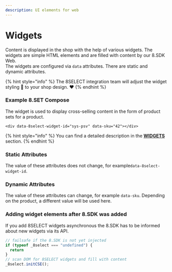 ```yaml
---
description: UI elements for web
---
```


# Widgets

Content is displayed in the shop with the help of various widgets. The widgets are simple HTML elements and are filled with content by our 8.SDK Web.  
The widgets are configured via `data` attributes. There are static and dynamic attributes.

{% hint style="info" %}
The 8SELECT integration team will adjust the widget styling 🎨 to your shop design. ❤️ 
{% endhint %}

### Example 8.SET Compose

The widget is used to display cross-selling content in the form of product sets for a product.

```markup
<div data-8select-widget-id="sys-psv" data-sku="42"></div>
```

{% hint style="info" %}
You can find a detailed description in the [**WIDGETS**](https://docs.8select.io/widgets/) section.
{% endhint %}

### Static Attributes

The value of these attributes does not change, for example`data-8select-widget-id`.

### Dynamic Attributes

The value of these attributes can change, for example `data-sku`. Depending on the product, a different value will be used here.

### Adding widget elements after 8.SDK was added

If you add 8SELECT widgets asynchronous the 8.SDK has to be informed about new widgets via its API.

```javascript
// failsafe if the 8.SDK is not yet injected
if (typeof _8select === "undefined") {
  return
}
// scan DOM for 8SELECT widgets and fill with content
_8select.initCSE();
```

